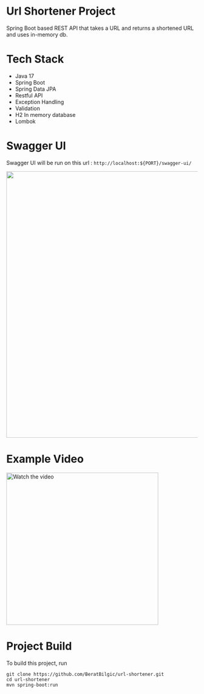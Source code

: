 # Url Shortener Project
Spring Boot based REST API that takes a URL and returns a shortened URL and uses in-memory db.


# Tech Stack
- Java 17
- Spring Boot
- Spring Data JPA
- Restful API
- Exception Handling
- Validation
- H2 In memory database  
- Lombok

# Swagger UI
Swagger UI will be run on this url : `http://localhost:${PORT}/swagger-ui/`

<img src="https://github.com/BeratBilgic/url-shortener/tree/main/images/urlShortenerSwagger.png" width="700" />

# Example Video

<a href="http://www.youtube.com/watch?feature=player_embedded&v=Ux3IlrCK4ME" target="_blank">
 <img src="https://img.youtube.com/vi/Ux3IlrCK4ME/sddefault.jpg" alt="Watch the video" width="400" />
</a>

# Project Build 

To build this project, run

```shell script
git clone https://github.com/BeratBilgic/url-shortener.git
cd url-shortener
mvn spring-boot:run
```
